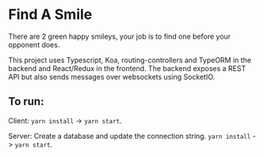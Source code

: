 # Find A Smile

There are 2 green happy smileys, your job is to find one before your opponent does.

This project uses Typescript, Koa, routing-controllers and TypeORM in the backend and React/Redux in the frontend. The backend exposes a REST API but also sends messages over websockets using SocketIO.

## To run:

Client: `yarn install` -> `yarn start`.

Server: Create a database and update the connection string.
`yarn install` -> `yarn start`.
